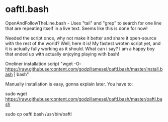 # oaftl.bash
OpenAndFollowTheLine.bash - Uses "tail" and "grep" to search for one line that are repeating itself in a live text. Seems like this is done for now!


Needed the script once, why not make it better and share it open-source with the rest of the world? Well, here it is! My fastest wroten script yet, and it is actually fully working as it should. What can i say? I am a happy boy that ended up with actually enjoying playing with bash!

Oneliner installation script "wget -O- https://raw.githubusercontent.com/godzillamesel/oaftl.bash/master/install.bash | bash"


Manually installation is easy, gonna explain later.
You have to:

sudo wget https://raw.githubusercontent.com/godzillamesel/oaftl.bash/master/oaftl.bash

sudo cp oaftl.bash /usr/bin/oaftl
